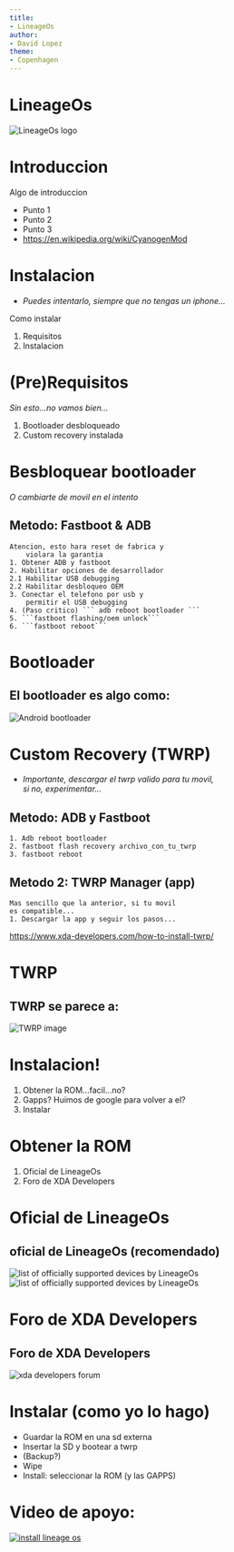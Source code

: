```yaml
---
title:
- LineageOs
author:
- David Lopez
theme:
- Copenhagen
---
```


# LineageOs

![LineageOs logo](lineage.png)

# Introduccion

Algo de introduccion

+ Punto 1
+ Punto 2
+ Punto 3
+ https://en.wikipedia.org/wiki/CyanogenMod

# Instalacion 

+ *Puedes intentarlo, siempre que no tengas un iphone...*


Como instalar

1. Requisitos 
2. Instalacion

# (Pre)Requisitos

*Sin esto...no vamos bien...*

1. Bootloader desbloqueado
2. Custom recovery instalada 

# Besbloquear bootloader

*O cambiarte de movil en el intento*

## Metodo: Fastboot & ADB
	Atencion, esto hara reset de fabrica y   
		violara la garantia
	1. Obtener ADB y fastboot
	2. Habilitar opciones de desarrollador
	2.1 Habilitar USB debugging
	2.2 Habilitar desbloqueo OEM
	3. Conectar el telefono por usb y   
		permitir el USB debugging
	4. (Paso critico) ``` adb reboot bootloader ```
	5. ```fastboot flashing/oem unlock```
	6. ```fastboot reboot```
# Bootloader

## El bootloader es algo como:
![Android bootloader](bootloader.jpeg)

# Custom Recovery (TWRP)

+ *Importante, descargar el twrp valido para tu movil,  
	si no, experimentar...*

## Metodo: ADB y Fastboot
	1. Adb reboot bootloader
	2. fastboot flash recovery archivo_con_tu_twrp
	3. fastboot reboot

## Metodo 2: TWRP Manager (app)
	Mas sencillo que la anterior, si tu movil  
	es compatible...
	1. Descargar la app y seguir los pasos...

https://www.xda-developers.com/how-to-install-twrp/ 

# TWRP

## TWRP se parece a:
![TWRP image](twrp.png)

# Instalacion!

1. Obtener la ROM...facil...no?
2. Gapps? Huimos de google para volver a el?
3. Instalar

# Obtener la ROM

1. Oficial de LineageOs
2. Foro de XDA Developers

# Oficial de LineageOs

## oficial de LineageOs (recomendado)
![list of officially supported devices by LineageOs](devices1.png)
![list of officially supported devices by LineageOs](devices2.png)

# Foro de XDA Developers

## Foro de XDA Developers
![xda developers forum](xda.png)

# Instalar (como yo lo hago)

* Guardar la ROM en una sd externa
* Insertar la SD y bootear a twrp
* (Backup?)
* Wipe
* Install: seleccionar la ROM (y las GAPPS)

# Video de apoyo:

[![install lineage os](video.png)](https://www.youtube.com/watch?v=5snxtA5e2RY "install lineage os")
